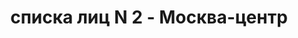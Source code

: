 ---
title: списка лиц N 2 - Москва-центр
description: РГАСПИ, ф.17, т.9, оп.171, дело 417, лист 236
images:
- /disk/pictures/v09/17-171-417-236.jpg
- /disk/pictures/v09/17-171-417-237.jpg
- /disk/pictures/v09/17-171-417-238.jpg
- /disk/pictures/v09/17-171-417-239.jpg
- /disk/pictures/v09/17-171-417-240.jpg
- /disk/pictures/v09/17-171-417-241.jpg
---
